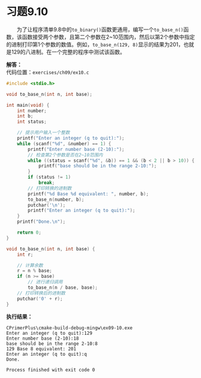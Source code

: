 # 习题9.10

&emsp;&emsp;为了让程序清单9.8中的`to_binary()`函数更通用，编写一个`to_base_n()`函数，该函数接受两个参数，且第二个参数在2~10范围内，然后以第2个参数中指定的进制打印第1个参数的数值。例如，`to_base_n(129, 8)`显示的结果为201，也就是129的八进制。在一个完整的程序中测试该函数。

**解答：**  
代码位置：`exercises/ch09/ex10.c`
```c
#include <stdio.h>

void to_base_n(int n, int base);

int main(void) {
    int number;
    int b;
    int status;

    // 提示用户输入一个整数
    printf("Enter an integer (q to quit):");
    while (scanf("%d", &number) == 1) {
        printf("Enter number base (2-10):");
        // 检查第2个参数是否在2~10范围内
        while ((status = scanf("%d", &b)) == 1 && (b < 2 || b > 10)) {
            printf("base should be in the range 2-10:");
        }
        if (status != 1)
            break;
        // 打印转换的进制数
        printf("%d Base %d equivalent: ", number, b);
        to_base_n(number, b);
        putchar('\n');
        printf("Enter an integer (q to quit):");
    }
    printf("Done.\n");

    return 0;
}

void to_base_n(int n, int base) {
    int r;

    // 计算余数
    r = n % base;
    if (n >= base)
        // 进行递归调用
        to_base_n(n / base, base);
    // 打印转换后的进制数
    putchar('0' + r);
}
```

**执行结果：**
```
CPrimerPlus\cmake-build-debug-mingw\ex09-10.exe
Enter an integer (q to quit):129
Enter number base (2-10):18
base should be in the range 2-10:8
129 Base 8 equivalent: 201
Enter an integer (q to quit):q
Done.

Process finished with exit code 0
```